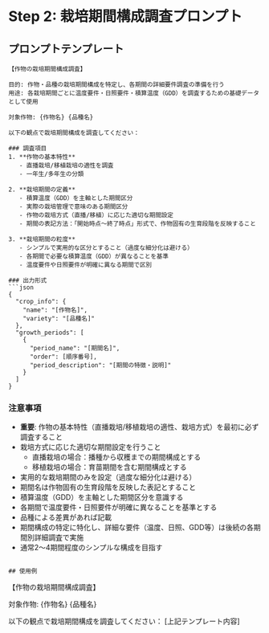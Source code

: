 # Step 2: 栽培期間構成調査プロンプト

## プロンプトテンプレート

```
【作物の栽培期間構成調査】

目的: 作物・品種の栽培期間構成を特定し、各期間の詳細要件調査の準備を行う
用途: 各栽培期間ごとに温度要件・日照要件・積算温度（GDD）を調査するための基礎データとして使用

対象作物: {作物名} {品種名}

以下の観点で栽培期間構成を調査してください：

### 調査項目
1. **作物の基本特性**
   - 直播栽培/移植栽培の適性を調査
   - 一年生/多年生の分類

2. **栽培期間の定義**
   - 積算温度（GDD）を主軸とした期間区分
   - 実際の栽培管理で意味のある期間区分
   - 作物の栽培方式（直播/移植）に応じた適切な期間設定
   - 期間の表記方法：「開始時点〜終了時点」形式で、作物固有の生育段階を反映すること

3. **栽培期間の粒度**
   - シンプルで実用的な区分とすること（過度な細分化は避ける）
   - 各期間で必要な積算温度（GDD）が異なることを基準
   - 温度要件や日照要件が明確に異なる期間で区別

### 出力形式
```json
{
  "crop_info": {
    "name": "[作物名]",
    "variety": "[品種名]"
  },
  "growth_periods": [
    {
      "period_name": "[期間名]",
      "order": [順序番号],
      "period_description": "[期間の特徴・説明]"
    }
  ]
}
```

### 注意事項
- **重要**: 作物の基本特性（直播栽培/移植栽培の適性、栽培方式）を最初に必ず調査すること
- 栽培方式に応じた適切な期間設定を行うこと
  - 直播栽培の場合：播種から収穫までの期間構成とする
  - 移植栽培の場合：育苗期間を含む期間構成とする
- 実用的な栽培期間のみを設定（過度な細分化は避ける）
- 期間名は作物固有の生育段階を反映した表記とすること
- 積算温度（GDD）を主軸とした期間区分を意識する
- 各期間で温度要件・日照要件が明確に異なることを基準とする
- 品種による差異があれば記載
- 期間構成の特定に特化し、詳細な要件（温度、日照、GDD等）は後続の各期間別詳細調査で実施
- 通常2〜4期間程度のシンプルな構成を目指す
```

## 使用例

```
【作物の栽培期間構成調査】

対象作物: {作物名} {品種名}

以下の観点で栽培期間構成を調査してください：
[上記テンプレート内容]
```
